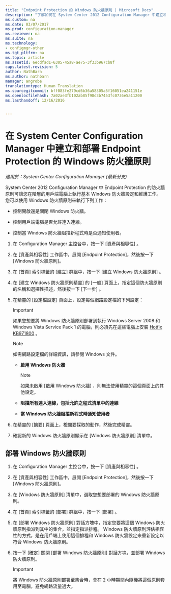 ```yaml
---
title: "Endpoint Protection 的 Windows 防火牆原則 | Microsoft Docs"
description: "了解如何在 System Center 2012 Configuration Manager 中建立和部署 Endpoint Protection 的防火牆原則。"
ms.custom: na
ms.date: 03/07/2017
ms.prod: configuration-manager
ms.reviewer: na
ms.suite: na
ms.technology:
- configmgr-other
ms.tgt_pltfrm: na
ms.topic: article
ms.assetid: 6ecdfad1-6305-45a8-ae75-3f33b967cb8f
caps.latest.revision: 5
author: NathBarn
ms.author: nathbarn
manager: angrobe
translationtype: Human Translation
ms.sourcegitcommit: bff083fe279cd6b36a58305a5f16051ea241151e
ms.openlocfilehash: 7a02ae3fb102ab85f98d3b7453fc0736e5a11200
ms.lasthandoff: 12/16/2016


---
```

# <a name="create-and-deploy-windows-firewall-policies-for-endpoint-protection-in-system-center-configuration-manager"></a>在 System Center Configuration Manager 中建立和部署 Endpoint Protection 的 Windows 防火牆原則

*適用於：System Center Configuration Manager (最新分支)*

System Center 2012 Configuration Manager 中 Endpoint Protection 的防火牆原則可讓您在階層的用戶端電腦上執行基本 Windows 防火牆設定和維護工作。 您可以使用 Windows 防火牆原則來執行下列工作：  

-   控制開啟還是關閉 Windows 防火牆。  

-   控制用戶端電腦是否允許連入連線。  

-   控制當 Windows 防火牆阻擋新程式時是否通知使用者。  

1.  在 Configuration Manager 主控台中，按一下 [資產與相容性] 。  

2.  在 [資產與相容性] 工作區中，展開 [Endpoint Protection]，然後按一下 [Windows 防火牆原則]。  

3.  在 [首頁]  索引標籤的 [建立]  群組中，按一下 [建立 Windows 防火牆原則] 。  

4.  在 [建立 Windows 防火牆原則精靈]  的 [一般] 頁面上，指定這個防火牆原則的名稱和選擇性描述，然後按一下 [下一步] 。  

5.  在精靈的 [設定檔設定]  頁面上，設定每個網路設定檔的下列設定：  

    > [!IMPORTANT]  
    >  如果您想要將 Windows 防火牆原則部署到執行 Windows Server 2008 和 Windows Vista Service Pack 1 的電腦，則必須先在這些電腦上安裝 [Hotfix KB971800](http://go.microsoft.com/fwlink/p/?LinkId=231239) 。  

    > [!NOTE]  
    >  如需網路設定檔的詳細資訊，請參閱 Windows 文件。  

    -   **啟用 Windows 防火牆**  

        > [!NOTE]  
        >  如果未啟用 [啟用 Windows 防火牆]  ，則無法使用精靈的這個頁面上的其他設定。  

    -   **阻擋所有連入連線，包括允許之程式清單中的連線**  

    -   **當 Windows 防火牆阻擋新程式時通知使用者**  

6.  在精靈的 [摘要]  頁面上，檢閱要採取的動作，然後完成精靈。  

7.  確認新的 Windows 防火牆原則顯示在 [Windows 防火牆原則]  清單中。  

##  <a name="BKMK_Assign"></a> 部署 Windows 防火牆原則  

1.  在 Configuration Manager 主控台中，按一下 [資產與相容性] 。  

2.  在 [資產與相容性] 工作區中，展開 [Endpoint Protection]，然後按一下 [Windows 防火牆原則]。  

3.  在 [Windows 防火牆原則]  清單中，選取您想要部署的 Windows 防火牆原則。  

4.  在 [首頁]  索引標籤的 [部署]  群組中，按一下 [部署] 。  

5.  在 [部署 Windows 防火牆原則]  對話方塊中，指定您要將這個 Windows 防火牆原則指派到其中的集合，並指定指派排程。 Windows 防火牆原則評估相容性的方式，是在用戶端上使用這個排程和 Windows 防火牆設定來重新設定以符合 Windows 防火牆原則。  

6.  按一下 [確定]  關閉 [部署 Windows 防火牆原則]  對話方塊，並部署 Windows 防火牆原則。  

    > [!IMPORTANT]  
    >  將 Windows 防火牆原則部署至集合時，會在 2 小時期間內隨機將這個原則套用至電腦，避免網路流量過大。

